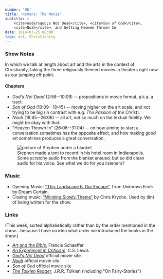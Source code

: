 ```yaml
---
number: '06'
title: 'Romans: The Movie'
subtitle: >
    <cite>God&rsquo;s Not Dead</cite>, <cite>Son of God</cite>,
    <cite>Noah</cite>, and Getting Heaven Thrown In
date: 2014-03-25 08:00
tags: art, Christianity
---
```


### Show Notes

In which we talk at length about art and the arts in the context of
Christianity, taking the three religiously themed movies in theaters right now
as our jumping off point.

#### Chapters

  - _God's Not Dead_ (2:56--10:09) -- propositions in movie format, a.k.a. a
    tract.
  - _Son of God_ (10:09--18:45) -- moving higher on the art scale, and not
    trying to be big (in contrast with e.g. _The Passion of the Christ_).
  - _Noah_ (18:45--26:06) -- all art, not so much on the textual fidelity. We
    might be okay with that.
  - "Heaven Thrown In" (26:06--31:04) -- on how aiming to start a conversation
    sometimes has the opposite effect, and how making good art sometimes
    produces a great conversation.

<figure>
<img src="/images/podcast-ghost.jpg" alt="picture of Stephen under a blanket" title="Stephen recording" />
<figcaption>
  Stephen made a tent to record in his hotel room in Indianapolis. Some scratchy
  audio from the blanket ensued, but so did clean audio for his voice. See what
  we do for you listeners?
</figcaption>
</figure>

### Music

  - Opening Music: ["This Landscape Is Our Escape"](//dreamcurtain.bandcamp.com),
    from _Unknown Ends_ by Dream Curtain.
  - Closing music: ["Winning Slowly Theme"](//soundcloud.com/chriskrycho/winning-slowly)
    by Chris Krycho. Used by dint of being written for the show.

### Links

(This week, sorted alphabetically rather than by the order mentioned in the
show... because I have no idea what order we introduced the books in the show.)

  - [_Art and the Bible_][schaeffer], Francis Schaeffer
  - [_An Experiment in Criticism_][lewis], C.S. Lewis
  - [_God's Not Dead_](//godsnotdeadthemovie.com) official movie site
  - [_Noah_](//www.noahmovie.com) official movie site
  - [_Son of God_](//www.sonofgodmovie.com) official movie site
  - [_The Tolkien Reader_][tolkien], J.R.R. Tolkien (including "On Fairy-Stories")

[schaeffer]: //www.christianbook.com/Christian/Books/product?event=AFF&amp;p=1179430&amp;item_no=834011
[lewis]: //www.christianbook.com/Christian/Books/product?event=AFF&amp;p=1179430&amp;item_no=04728X
[tolkien]: //www.christianbook.com/Christian/Books/product?event=AFF&amp;p=1179430&amp;item_no=345066

